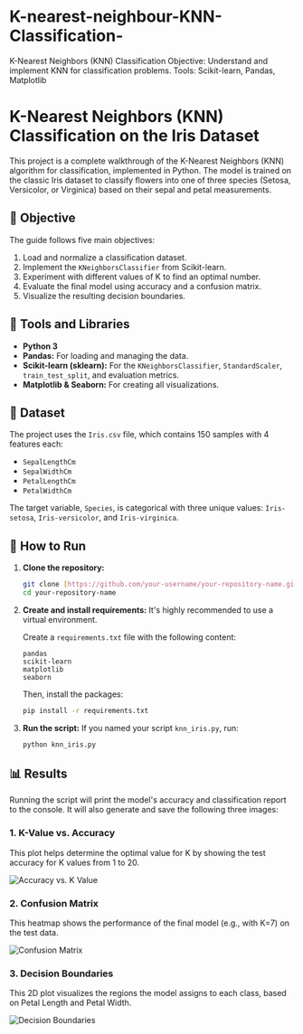 # K-nearest-neighbour-KNN-Classification-
 K-Nearest Neighbors (KNN) Classification Objective: Understand and implement KNN for classification problems. Tools: Scikit-learn, Pandas, Matplotlib
# K-Nearest Neighbors (KNN) Classification on the Iris Dataset

This project is a complete walkthrough of the K-Nearest Neighbors (KNN) algorithm for classification, implemented in Python. The model is trained on the classic Iris dataset to classify flowers into one of three species (Setosa, Versicolor, or Virginica) based on their sepal and petal measurements.

## 🎯 Objective

The guide follows five main objectives:
1.  Load and normalize a classification dataset.
2.  Implement the `KNeighborsClassifier` from Scikit-learn.
3.  Experiment with different values of K to find an optimal number.
4.  Evaluate the final model using accuracy and a confusion matrix.
5.  Visualize the resulting decision boundaries.

## 🧰 Tools and Libraries

* **Python 3**
* **Pandas:** For loading and managing the data.
* **Scikit-learn (sklearn):** For the `KNeighborsClassifier`, `StandardScaler`, `train_test_split`, and evaluation metrics.
* **Matplotlib & Seaborn:** For creating all visualizations.

## 📂 Dataset

The project uses the `Iris.csv` file, which contains 150 samples with 4 features each:
* `SepalLengthCm`
* `SepalWidthCm`
* `PetalLengthCm`
* `PetalWidthCm`

The target variable, `Species`, is categorical with three unique values: `Iris-setosa`, `Iris-versicolor`, and `Iris-virginica`.

## 🚀 How to Run

1.  **Clone the repository:**
    ```bash
    git clone [https://github.com/your-username/your-repository-name.git](https://github.com/your-username/your-repository-name.git)
    cd your-repository-name
    ```

2.  **Create and install requirements:**
    It's highly recommended to use a virtual environment.

    Create a `requirements.txt` file with the following content:
    ```
    pandas
    scikit-learn
    matplotlib
    seaborn
    ```
    
    Then, install the packages:
    ```bash
    pip install -r requirements.txt
    ```

3.  **Run the script:**
    If you named your script `knn_iris.py`, run:
    ```bash
    python knn_iris.py
    ```

## 📊 Results

Running the script will print the model's accuracy and classification report to the console. It will also generate and save the following three images:

### 1. K-Value vs. Accuracy
This plot helps determine the optimal value for K by showing the test accuracy for K values from 1 to 20.

![Accuracy vs. K Value](knn_accuracy_plot.png)

### 2. Confusion Matrix
This heatmap shows the performance of the final model (e.g., with K=7) on the test data.

![Confusion Matrix](confusion_matrix.png)

### 3. Decision Boundaries
This 2D plot visualizes the regions the model assigns to each class, based on Petal Length and Petal Width.

![Decision Boundaries](decision_boundaries.png)
